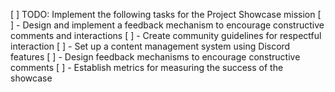 [ ] TODO: Implement the following tasks for the Project Showcase mission
[ ] - Design and implement a feedback mechanism to encourage constructive comments and interactions
[ ] - Create community guidelines for respectful interaction
[ ] - Set up a content management system using Discord features
[ ] - Design feedback mechanisms to encourage constructive comments
[ ] - Establish metrics for measuring the success of the showcase